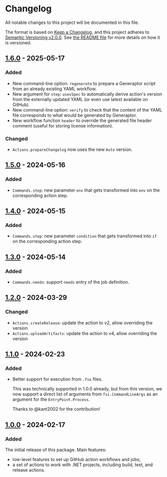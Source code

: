 <!--
SPDX-FileCopyrightText: 2024-2025 Friedrich von Never <friedrich@fornever.me>

SPDX-License-Identifier: MIT
-->
Changelog
=========
All notable changes to this project will be documented in this file.

The format is based on [Keep a Changelog][keep-a-changelog], and this project adheres to [Semantic Versioning v2.0.0][semver]. See [the README file][docs.readme] for more details on how it is versioned.

## [1.6.0] - 2025-05-17
### Added
- New command-line option: `regenerate` to prepare a Generaptor script from an already existing YAML workflow.
- New argument for `step`: `usesSpec` to automatically derive action's version from the externally updated YAML (or even use latest available on GitHub).
- New command-line option: `verify` to check that the content of the YAML file corresponds to what would be generated by Generaptor.
- New workflow function `header` to override the generated file header comment (useful for storing license information).

### Changed
- `Actions.prepareChangelog` now uses the new `Auto` version.

## [1.5.0] - 2024-05-16
### Added
- `Commands.step`: new parameter `env` that gets transformed into `env` on the corresponding action step.

## [1.4.0] - 2024-05-15
### Added
- `Commands.step`: new parameter `condition` that gets transformed into `if` on the corresponding action step.

## [1.3.0] - 2024-05-14
### Added
- `Commands.needs`: support `needs` entry of the job definition.

## [1.2.0] - 2024-03-29
### Changed
- `Actions.createRelease`: update the action to v2, allow overriding the version
- `Actions.uploadArtifacts`: update the action to v4, allow overriding the version

## [1.1.0] - 2024-02-23
### Added
- Better support for execution from `.fsx` files.

  This was technically supported in 1.0.0 already, but from this version, we now support a direct list of arguments from `fsi.CommandLineArgs` as an argument for the `EntryPoint.Process`.

  Thanks to @kant2002 for the contribution!

## [1.0.0] - 2024-02-17
### Added
The initial release of this package. Main features:
- low-level features to set up GitHub action workflows and jobs;
- a set of actions to work with .NET projects, including build, test, and release actions.

[docs.readme]: README.md
[keep-a-changelog]: https://keepachangelog.com/en/1.0.0/
[semver]: https://semver.org/spec/v2.0.0.html

[1.0.0]: https://github.com/ForNeVeR/Generaptor/releases/tag/v1.0.0
[1.1.0]: https://github.com/ForNeVeR/Generaptor/compare/v1.0.0...v1.1.0
[1.2.0]: https://github.com/ForNeVeR/Generaptor/compare/v1.1.0...v1.2.0
[1.3.0]: https://github.com/ForNeVeR/Generaptor/compare/v1.2.0...v1.3.0
[1.4.0]: https://github.com/ForNeVeR/Generaptor/compare/v1.3.0...v1.4.0
[1.5.0]: https://github.com/ForNeVeR/Generaptor/compare/v1.4.0...v1.5.0
[1.6.0]: https://github.com/ForNeVeR/Generaptor/compare/v1.5.0...v1.6.0
[Unreleased]: https://github.com/ForNeVeR/Generaptor/compare/v1.6.0...HEAD
